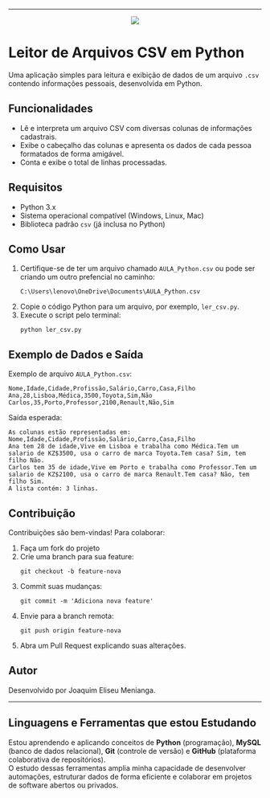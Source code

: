 ***

<p align="center">
  <img loading="lazy" src="http://img.shields.io/static/v1?label=STATUS&message=EM%20DESENVOLVIMENTO&color=GREEN&style=for-the-badge"/>
</p>

# Leitor de Arquivos CSV em Python

Uma aplicação simples para leitura e exibição de dados de um arquivo `.csv` contendo informações pessoais, desenvolvida em Python.

## Funcionalidades

- Lê e interpreta um arquivo CSV com diversas colunas de informações cadastrais.
- Exibe o cabeçalho das colunas e apresenta os dados de cada pessoa formatados de forma amigável.
- Conta e exibe o total de linhas processadas.

## Requisitos

- Python 3.x  
- Sistema operacional compatível (Windows, Linux, Mac)
- Biblioteca padrão `csv` (já inclusa no Python)

## Como Usar

1. Certifique-se de ter um arquivo chamado `AULA_Python.csv` ou pode ser criando um outro prefencial no caminho:
   ```
   C:\Users\lenovo\OneDrive\Documents\AULA_Python.csv
   ```
2. Copie o código Python para um arquivo, por exemplo, `ler_csv.py`.
3. Execute o script pelo terminal:
   ```
   python ler_csv.py
   ```

## Exemplo de Dados e Saída

Exemplo de arquivo `AULA_Python.csv`:
```
Nome,Idade,Cidade,Profissão,Salário,Carro,Casa,Filho
Ana,28,Lisboa,Médica,3500,Toyota,Sim,Não
Carlos,35,Porto,Professor,2100,Renault,Não,Sim
```

Saída esperada:
```
As colunas estão representadas em: Nome,Idade,Cidade,Profissão,Salário,Carro,Casa,Filho
Ana tem 28 de idade,Vive em Lisboa e trabalha como Médica.Tem um salario de KZ$3500, usa o carro de marca Toyota.Tem casa? Sim, tem filho Não.
Carlos tem 35 de idade,Vive em Porto e trabalha como Professor.Tem um salario de KZ$2100, usa o carro de marca Renault.Tem casa? Não, tem filho Sim.
A lista contém: 3 linhas.
```

## Contribuição

Contribuições são bem-vindas! Para colaborar:
1. Faça um fork do projeto
2. Crie uma branch para sua feature:  
   ```
   git checkout -b feature-nova
   ```
3. Commit suas mudanças:  
   ```
   git commit -m 'Adiciona nova feature'
   ```
4. Envie para a branch remota:  
   ```
   git push origin feature-nova
   ```
5. Abra um Pull Request explicando suas alterações.

## Autor

Desenvolvido por Joaquim Eliseu Menianga.

***

## Linguagens e Ferramentas que estou  Estudando

Estou aprendendo e aplicando conceitos de **Python** (programação), **MySQL** (banco de dados relacional), **Git** (controle de versão) e **GitHub** (plataforma colaborativa de repositórios).  
O estudo dessas ferramentas amplia minha capacidade de desenvolver automações, estruturar dados de forma eficiente e colaborar em projetos de software abertos ou privados.


